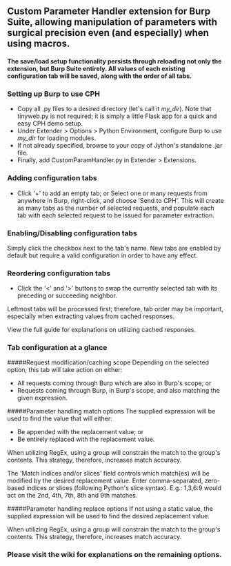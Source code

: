## Custom Parameter Handler extension for Burp Suite, allowing manipulation of parameters with surgical precision even (and especially) when using macros.

#### The save/load setup functionality persists through reloading not only the extension, but Burp Suite entirely. All values of each existing configuration tab will be saved, along with the order of all tabs.

### Setting up Burp to use CPH

- Copy all .py files to a desired directory (let's call it *my_dir*). Note that tinyweb.py is not required; it is simply a little Flask app for a quick and easy CPH demo setup.
- Under Extender > Options > Python Environment, configure Burp to use *my_dir* for loading modules.
- If not already specified, browse to your copy of Jython's standalone .jar file.
- Finally, add CustomParamHandler.py in Extender > Extensions.

### Adding configuration tabs

- Click '+' to add an empty tab; or
Select one or many requests from anywhere in Burp, right-click, and choose 'Send to CPH'.
This will create as many tabs as the number of selected requests, and populate each tab with each selected request to be issued for parameter extraction.

### Enabling/Disabling configuration tabs

Simply click the checkbox next to the tab's name.
New tabs are enabled by default but require a valid configuration in order to have any effect.

### Reordering configuration tabs

- Click the '<' and '>' buttons to swap the currently selected tab with its preceding or succeeding neighbor.

Leftmost tabs will be processed first; therefore, tab order may be important, especially when extracting values from cached responses.

View the full guide for explanations on utilizing cached responses.

### Tab configuration at a glance

#####Request modification/caching scope
Depending on the selected option, this tab will take action on either:
- All requests coming through Burp which are also in Burp's scope; or
- Requests coming through Burp, in Burp's scope, and also matching the given expression.

#####Parameter handling match options
The supplied expression will be used to find the value that will either:
- Be appended with the replacement value; or
- Be entirely replaced with the replacement value.

When utilizing RegEx, using a group will constrain the match to the group's contents.
This strategy, therefore, increases match accuracy.

The 'Match indices and/or slices' field controls which match(es) will be modified by the desired replacement value.
Enter comma-separated, zero-based indices or slices (following Python's slice syntax).
  E.g.: 1,3,6:9 would act on the 2nd, 4th, 7th, 8th and 9th matches.

#####Parameter handling replace options
If not using a static value, the supplied expression will be used to find
the desired replacement value.

When utilizing RegEx, using a group will constrain the match to the group's contents.
This strategy, therefore, increases match accuracy.

### Please visit the wiki for explanations on the remaining options.
